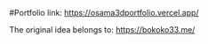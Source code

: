#Portfolio link: https://osama3dportfolio.vercel.app/

The original idea belongs to: https://bokoko33.me/
